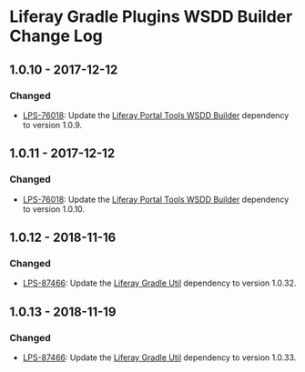 # Liferay Gradle Plugins WSDD Builder Change Log

## 1.0.10 - 2017-12-12

### Changed
- [LPS-76018]: Update the [Liferay Portal Tools WSDD Builder] dependency to
version 1.0.9.

## 1.0.11 - 2017-12-12

### Changed
- [LPS-76018]: Update the [Liferay Portal Tools WSDD Builder] dependency to
version 1.0.10.

## 1.0.12 - 2018-11-16

### Changed
- [LPS-87466]: Update the [Liferay Gradle Util] dependency to version 1.0.32.

## 1.0.13 - 2018-11-19

### Changed
- [LPS-87466]: Update the [Liferay Gradle Util] dependency to version 1.0.33.

[Liferay Gradle Util]: https://github.com/liferay/liferay-portal/tree/master/modules/sdk/gradle-util
[Liferay Portal Tools WSDD Builder]: https://github.com/liferay/liferay-portal/tree/master/modules/util/portal-tools-wsdd-builder
[LPS-76018]: https://issues.liferay.com/browse/LPS-76018
[LPS-87466]: https://issues.liferay.com/browse/LPS-87466